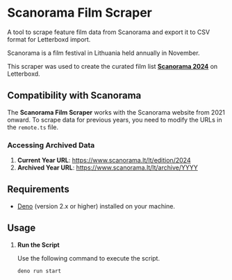 # Scanorama Film Scraper

A tool to scrape feature film data from Scanorama and export it to CSV format
for Letterboxd import.

Scanorama is a film festival in Lithuania held annually in November.

This scraper was used to create the curated film list
**[Scanorama 2024](https://letterboxd.com/mat2s/list/scanorama-2024/)** on
Letterboxd.

## Compatibility with Scanorama

The **Scanorama Film Scraper** works with the Scanorama website from 2021
onward. To scrape data for previous years, you need to modify the URLs in the
`remote.ts` file.

### Accessing Archived Data

1. **Current Year URL**: https://www.scanorama.lt/lt/edition/2024
2. **Archived Year URL**: https://www.scanorama.lt/lt/archive/YYYY

## Requirements

- [Deno](https://deno.com/) (version 2.x or higher) installed on your machine.

## Usage

1. **Run the Script**

   Use the following command to execute the script.

   ```bash
   deno run start
   ```
